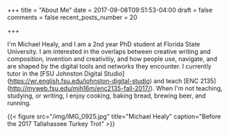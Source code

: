 +++
title = "About Me"
date = 2017-09-08T09:51:53-04:00
draft = false
comments = false
recent_posts_number = 20

+++

I'm Michael Healy, and I am a 2nd year PhD student at Florida State University. I am interested in the overlaps between creative writing and composition, invention and creativitiy, and how people use, navigate, and are shaped by the digital tools and networks they encounter. I currently tutor in the [FSU Johnston Digital Studio] (https://wr.english.fsu.edu/johnston-digital-studio) and teach [ENC 2135] (http://myweb.fsu.edu/mjh16m/enc2135-fall-2017/). When I'm not teaching, studying, or writing, I enjoy cooking, baking bread, brewing beer, and running.

{{< figure src="/img/IMG_0925.jpg" title="Michael Healy" caption="Before the 2017 Tallahassee Turkey Trot" >}}
